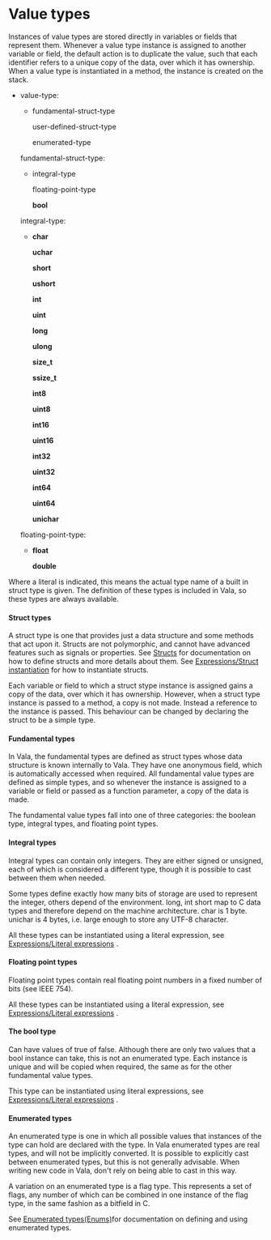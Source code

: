 # Value types

Instances of value types are stored directly in variables or fields that represent them. Whenever a value type instance is assigned to another variable or field, the default action is to duplicate the value, such that each identifier refers to a unique copy of the data, over which it has ownership. When a value type is instantiated in a method, the instance is created on the stack.

-   value-type:

    -   fundamental-struct-type

        user-defined-struct-type

        enumerated-type

    fundamental-struct-type:

    -   integral-type

        floating-point-type

        **bool**

    integral-type:

    -   **char**

        **uchar**

        **short**

        **ushort**

        **int**

        **uint**

        **long**

        **ulong**

        **size\_t**

        **ssize\_t**

        **int8**

        **uint8**

        **int16**

        **uint16**

        **int32**

        **uint32**

        **int64**

        **uint64**

        **unichar**

    floating-point-type:

    -   **float**

        **double**

Where a literal is indicated, this means the actual type name of a built in struct type is given. The definition of these types is included in Vala, so these types are always available.

#### Struct types

A struct type is one that provides just a data structure and some methods that act upon it. Structs are not polymorphic, and cannot have advanced features such as signals or properties. See
[Structs](http://wiki.gnome.org/action/show/Projects/Vala/Manual/Export/Projects/Vala/Manual/Structs#)
for documentation on how to define structs and more details about them.
See [Expressions/Struct instantiation](http://wiki.gnome.org/action/show/Projects/Vala/Manual/Export/Projects/Vala/Manual/Expressions#Struct_instantiation)
for how to instantiate structs.

Each variable or field to which a struct stype instance is assigned gains a copy of the data, over which it has ownership. However, when a struct type instance is passed to a method, a copy is not made. Instead a reference to the instance is passed. This behaviour can be changed by declaring the struct to be a simple type.

#### Fundamental types

In Vala, the fundamental types are defined as struct types whose data structure is known internally to Vala. They have one anonymous field,
which is automatically accessed when required. All fundamental value types are defined as simple types, and so whenever the instance is assigned to a variable or field or passed as a function parameter, a copy of the data is made.

The fundamental value types fall into one of three categories: the boolean type, integral types, and floating point types.

#### Integral types

Integral types can contain only integers. They are either signed or unsigned, each of which is considered a different type, though it is possible to cast between them when needed.

Some types define exactly how many bits of storage are used to represent the integer, others depend of the environment. long, int short map to C data types and therefore depend on the machine architecture. char is 1 byte. unichar is 4 bytes, i.e. large enough to store any UTF-8 character.

All these types can be instantiated using a literal expression, see
[Expressions/Literal expressions](http://wiki.gnome.org/action/show/Projects/Vala/Manual/Export/Projects/Vala/Manual/Expressions#Literal_expressions)
.

#### Floating point types

Floating point types contain real floating point numbers in a fixed number of bits (see IEEE 754).

All these types can be instantiated using a literal expression, see
[Expressions/Literal expressions](http://wiki.gnome.org/action/show/Projects/Vala/Manual/Export/Projects/Vala/Manual/Expressions#Literal_expressions)
.

#### The bool type

Can have values of true of false. Although there are only two values that a bool instance can take, this is not an enumerated type. Each instance is unique and will be copied when required, the same as for the other fundamental value types.

This type can be instantiated using literal expressions, see
[Expressions/Literal expressions](http://wiki.gnome.org/action/show/Projects/Vala/Manual/Export/Projects/Vala/Manual/Expressions#Literal_expressions)
.

#### Enumerated types

An enumerated type is one in which all possible values that instances of the type can hold are declared with the type. In Vala enumerated types are real types, and will not be implicitly converted. It is possible to explicitly cast between enumerated types, but this is not generally advisable. When writing new code in Vala, don't rely on being able to cast in this way.

A variation on an enumerated type is a flag type. This represents a set of flags, any number of which can be combined in one instance of the flag type, in the same fashion as a bitfield in C.

See [Enumerated types(Enums)](http://wiki.gnome.org/action/show/Projects/Vala/Manual/Export/Projects/Vala/Manual/Enumerated%20types%20%28Enums%29#)for documentation on defining and using enumerated types.
